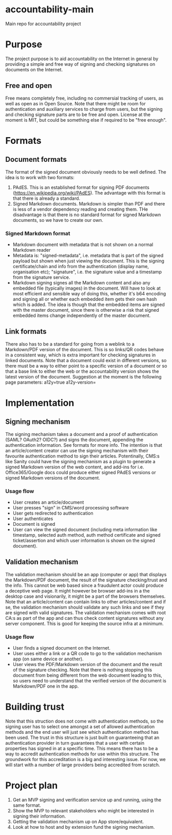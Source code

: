 # accountability-main
Main repo for accountability project

# Purpose
The project purpose is to aid accountability on the Internet in general by providing a simple and free way of signing and checking signatures on documents on the Internet. 

## Free and open
Free means completely free, including no commersial tracking of users, as well as open as in Open Source. Note that there might be room for authentication and auxiliary services to charge from users, but the signing and checking signature parts are to be free and open. License at the moment is MIT, but could be something else if required to be "free enough".

# Formats

## Document formats
The format of the signed document obviously needs to be well defined. The idea is to work with two formats:
1. PAdES. This is an established format for signing PDF documents (https://en.wikipedia.org/wiki/PAdES). The advantage with this format is that there is already a standard.
2. Signed Markdown documents. Markdown is simpler than PDF and there is less of a vendor dependency reading and creating them. THe disadvantage is that there is no standard format for signed Markdown documents, so we have to create our own.

### Signed Markdown format
- Markdown document with metadata that is not shown on a normal Markdown reader
- Metadata is: "signed-metadata", i.e. metadata that is part of the signed payload but shown when just viewing the document. This is the signing certificate/chain and info from the authentication (display name, organisation etc); "signature", i.e. the signature value and a timestamp from the signature service.
- Markdown signing signes all the Markdown content and also any embedded file (typically images) in the document. Will have to look at most efficient and sensible way of doing this, whether it's b64 encoding and signing all or whether each embedded item gets their own hash which is added. The idea is though that the embedded items are signed with the master document, since there is otherwise a risk that signed embedded items change independently of the master document.

## Link formats
There also has to be a standard for going from a weblink to a Markdown/PDF version of the document. This is so links/QR codes behave in a consistent way, which is extra important for checking signatures in linked documents. Note that a document could exist in different versions, so there must be a way to either point to a specific version of a document or so that a base link to either the web or the accountability version shows the latest version of the document.
Suggestion at the moment is the following page parameters: 
a12y=true
a12y-version=<version GUID>

# Implementation
## Signing mechanism
The signing mechanism takes a document and a proof of authentication (SAML? OAuth2? OIDC?) and signs the document, appending the authentication information. See formats for more info.
The intention is that an article/content creator can use the signing mechanism with their favourite authentication method to sign their articles. Potentinally, CMS:s like Sanity could have the signing mechanism as a plugin to generate a signed Markdown version of the web content, and add-ins for i.e. Office365/Google docs could produce either signed PAdES versions or signed Markdown versions of the document.

### Usage flow
- User creates an article/document
- User presses "sign" in CMS/word processing software
- User gets redirected to authentication
- User authenticates
- Document is signed
- User can view the signed document (including meta information like timestamp, selected auth method, auth method certificate and signed ticket/assertion and which user information is shown on the signed document).

## Validation mechanism
The validation mechanism should be an app (computer or app) that displays the Markdown/PDF document, the result of the signature checking/trust and the info. This cannot be web based since a fraudulent actor could produce a deceptive web page. It might however be browser add-ins in a the desktop case and visionarily, it might be a part of the browsers themselves.
Note that an article/content can contain links to other articles/content and if se, the validation mechanism should validate any such links and see if they are signed with valid signatures.
The validation mechanism comes with root CA:s as part of the app and can thus check content signatures without any server component. This is good for keeping the source infra at a minimum.

### Usage flow
- User finds a signed document on the Internet.
- User uses either a link or a QR code to go to the validation mechanism app (on same device or another).
- User views the PDF/Markdown version of the document and the result of the signature checking. Note that there is nothing stopping this document from being different from the web document leading to this, so users need to understand that the verified version of the document is Markdown/PDF one in the app.

# Building trust
Note that this struction does not come with authentication methods, so the signing user has to select one amongst a set of allowed authentication methods and the end user will just see which authentication method has been used. The trust in this structure is just built on guaranteeing that an authentication provider in turn guarantees that a user with certain properties has signed in at a specific time.
This means there has to be a way to accredit authentication methods for use within this structure. The groundwork for this accreditation is a big and interesting issue. For now, we will start with a number of large providers being accredited from scratch.

# Project plan
1. Get an MVP signing and verification service up and running, using the same format.
2. Show the MVP to relevant stakeholders who might be interested in signing their information.
3. Getting the validation mechanism up on App store/equivalent.
4. Look at how to host and by extension fund the signing mechanism.
